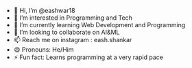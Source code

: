 - 👋 Hi, I’m @eashwar18
- 👀 I’m interested in Programming and Tech
- 🌱 I’m currently learning Web Development and Programming
- 💞️ I’m looking to collaborate on AI&ML
- 📫 Reach me on instagram : eash.shankar
- 😄 Pronouns: He/Him
- ⚡ Fun fact: Learns programming at a very rapid pace

<!---
eashwar18/eashwar18 is a ✨ special ✨ repository because its `README.md` (this file) appears on your GitHub profile.
You can click the Preview link to take a look at your changes.
--->
